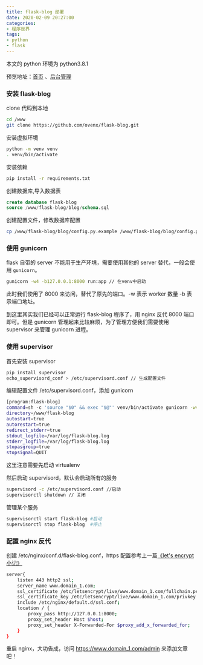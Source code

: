```yaml
---
title: flask-blog 部署
date: 2020-02-09 20:27:00
categories:
- 程序世界
tags:
- python
- flask
---
```


本文的 python 环境为 python3.8.1

预览地址：[首页](https://flask-blog.ovenx.cn/) 、[后台管理](https://flask-blog.ovenx.cn/admin)

### 安装 flask-blog
clone 代码到本地
```bash
cd /www
git clone https://github.com/ovenx/flask-blog.git
```

安装虚拟环境
```bash
python -m venv venv
. venv/bin/activate
```

安装依赖
```bash
pip install -r requirements.txt
```

创建数据库,导入数据表
```sql
create database flask-blog
source /www/flask-blog/blog/schema.sql
```

创建配置文件，修改数据库配置

```bash
cp /www/flask-blog/blog/config.py.example /www/flask-blog/blog/config.py
```

### 使用 gunicorn
flask 自带的 server 不能用于生产环境，需要使用其他的 server 替代，一般会使用 `gunicorn`。
```bash
gunicorn -w4 -b127.0.0.1:8000 run:app // 在venv中启动
```
此时我们使用了 8000 来访问，替代了原先的端口。-w 表示 worker 数量 -b 表示端口地址。



到这里其实我们已经可以正常运行 flask-blog 程序了，用 nginx 反代 8000 端口即可。但是 gunicorn 管理起来比较麻烦，为了管理方便我们需要使用 supervisor 来管理 gunicorn 进程。

### 使用 supervisor
首先安装 supervisor
```bash
pip install supervisor
echo_supervisord_conf > /etc/supervisord.conf // 生成配置文件
```
编辑配置文件 /etc/supervisord.conf，添加 gunicorn
```bash
[program:flask-blog]
command=sh -c 'source "$0" && exec "$@"' venv/bin/activate gunicorn -w4 -b 127.0.0.1:8000 run:app
directory=/www/flask-blog
autostart=true
autorestart=true
redirect_stderr=true
stdout_logfile=/var/log/flask-blog.log
stderr_logfile=/var/log/flask-blog.log
stopasgroup=true
stopsignal=QUIT
```
这里注意需要先启动 virtualenv


然后启动 supervisord，默认会启动所有的服务
```bash
supervisord -c /etc/supervisord.conf //启动
supervisorctl shutdown // 关闭
```


管理某个服务
```bash
supervisorctl start flask-blog #启动
supervisorctl stop flask-blog  #停止
```

### 配置 nginx 反代
创建 /etc/nginx/conf.d/flask-blog.conf，https 配置参考上一篇[《let's encrypt 小记》](/2017/10/12/let's-encrypt/)

```bash
server{
    listen 443 http2 ssl;
    server_name www.domain_1.com;
    ssl_certificate /etc/letsencrypt/live/www.domain_1.com/fullchain.pem;
    ssl_certificate_key /etc/letsencrypt/live/www.domain_1.com/privkey.pem;
    include /etc/nginx/default.d/ssl.conf;
    location / {
        proxy_pass http://127.0.0.1:8000;
        proxy_set_header Host $host;
        proxy_set_header X-Forwarded-For $proxy_add_x_forwarded_for;
    }
}
```
重启 nginx，大功告成，访问 https://www.domain_1.com/admin 来添加文章吧！